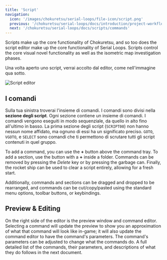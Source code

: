```yaml
---
title: 'Script'
navigation:
  icon: '/images/chokuretsu/serial-loops/file-icon/script.png'
  previous: '/chokuretsu/serial-loops/docs/introduction/project-workflow'
  next: '/chokuretsu/serial-loops/docs/scripts/commands'
---
```


Scripts make up the core functionality of Chokuretsu, and so too does the script editor make up the core functionality of Serial Loops.
Scripts control the core visual novel functionality as well as the isometric map investigation phases.

Una volta aperto uno script, verrai accolto dal editor, come nell'immagine qua sotto.

![Script editor](/images/chokuretsu/serial-loops/script-editor.png)

## I comandi
Sulla tua sinistra troverai l'insieme di comandi. I comandi sono divisi nella **sezione degli script**. Ogni sezione contiene un insieme di comandi.
I comandi vengono eseguiti in modo sequenziale, da quello in alto fino all'ultimo in basso.
La prima sezione degli script (`SCRIPT00`) non hanno nessun nome affidato, ma ognuno di essi ha un significato preciso.
`GOTO`, `VGOTO`, e `SELECT` sono comandi che ti permettono di scrutare tutti gli script contenuti in quel
gruppo.

To add a command, you can use the **+** button above the command tray. To add a section, use the button with a **+** inside a folder. Commands can be removed by pressing the _Delete_ key or by pressing the garbage can. Finally, the rocket ship can be used to clear a script entirely, allowing for a fresh start.

Additionally, commands and sections can be dragged and dropped to be rearranged, and commands can be cut/copy/pasted using the standard menu options, toolbar buttons, or keybindings.

## Preview & Editing
On the right side of the editor is the preview window and command editor. Selecting a command will update the preview to show you an approximation of what that command will look like in-game; it will also update the command editor to have the command's parameters. The command's parameters can be adjusted to change what the commands do. A full detailed list of the commands, their parameters, and descriptions of what they do follows in the next document.